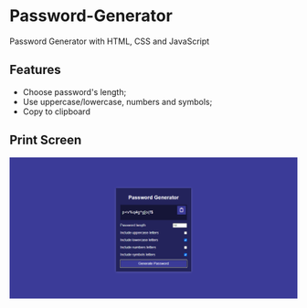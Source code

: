 # Password-Generator
Password Generator with HTML, CSS and JavaScript

## Features
- Choose password's length;
- Use uppercase/lowercase, numbers and symbols;
- Copy to clipboard

## Print Screen
![](PW-Generator.png?w=512)



